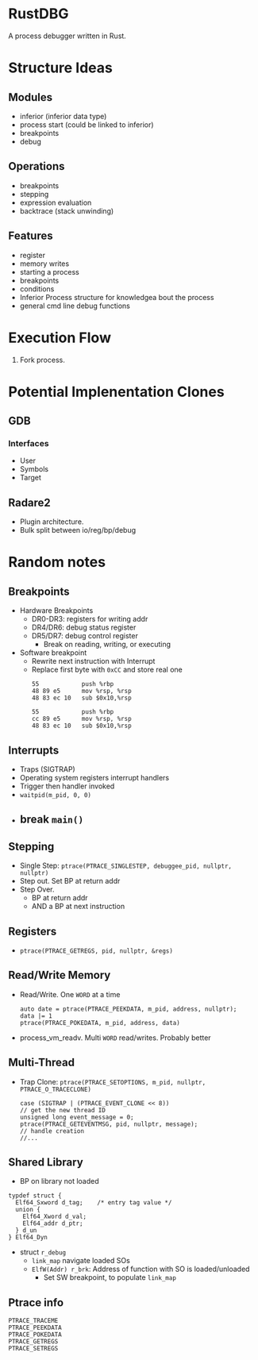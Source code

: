 # RustDBG

A process debugger written in Rust.

# Structure Ideas

## Modules

- inferior (inferior data type)
- process start (could be linked to inferior)
- breakpoints
- debug

## Operations

- breakpoints
- stepping
- expression evaluation
- backtrace (stack unwinding)

## Features

- register
- memory writes
- starting a process
- breakpoints
- conditions
- Inferior Process structure for knowledgea bout the process
- general cmd line debug functions


# Execution Flow

1. Fork process.


# Potential Implenentation Clones

## GDB

### Interfaces

- User
- Symbols
- Target

## Radare2

- Plugin architecture.
- Bulk split between io/reg/bp/debug

# Random notes

## Breakpoints

* Hardware Breakpoints
  - DR0-DR3: registers for writing addr
  - DR4/DR6: debug status register
  - DR5/DR7: debug control register
    * Break on reading, writing, or executing
* Software breakpoint
  - Rewrite next instruction with Interrupt
  - Replace first byte with `0xCC` and store real one
    ```
    55            push %rbp
    48 89 e5      mov %rsp, %rsp
    48 83 ec 10   sub $0x10,%rsp

    55            push %rbp
    cc 89 e5      mov %rsp, %rsp
    48 83 ec 10   sub $0x10,%rsp
    ```

## Interrupts

* Traps (SIGTRAP)
* Operating system registers interrupt handlers
* Trigger then handler invoked
* `waitpid(m_pid, 0, 0)`
* break `main()`
  - 
  
## Stepping

- Single Step: `ptrace(PTRACE_SINGLESTEP, debuggee_pid, nullptr, nullptr)`
- Step out. Set BP at return addr
- Step Over.
  * BP at return addr
  * AND a BP at next instruction

## Registers

* `ptrace(PTRACE_GETREGS, pid, nullptr, &regs)`

## Read/Write Memory

* Read/Write. One `WORD` at a time
  ```
  auto date = ptrace(PTRACE_PEEKDATA, m_pid, address, nullptr);
  data |= 1
  ptrace(PTRACE_POKEDATA, m_pid, address, data)
  ```
* process_vm_readv. Multi `WORD` read/writes. Probably better

## Multi-Thread 

* Trap Clone: `ptrace(PTRACE_SETOPTIONS, m_pid, nullptr, PTRACE_O_TRACECLONE)`
  ```
  case (SIGTRAP | (PTRACE_EVENT_CLONE << 8))
  // get the new thread ID
  unsigned long event_message = 0;
  ptrace(PTRACE_GETEVENTMSG, pid, nullptr, message);
  // handle creation
  //...
  ```
  
## Shared Library

* BP on library not loaded
```
typdef struct {
  Elf64_Sxword d_tag;    /* entry tag value */
  union {
    Elf64_Xword d_val;
    Elf64_addr d_ptr;
  } d_un
} Elf64_Dyn
```

- struct `r_debug`
  - `link_map` navigate loaded SOs
  - `ElfW(Addr) r_brk`: Address of function with SO is loaded/unloaded
    - Set SW breakpoint, to populate `link_map`

## Ptrace info

```
PTRACE_TRACEME
PTRACE_PEEKDATA
PTRACE_POKEDATA
PTRACE_GETREGS
PTRACE_SETREGS
```

